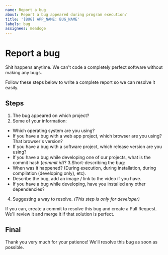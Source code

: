 ```yaml
---
name: Report a bug
about: Report a bug appeared during program execution/
title: '[BUG] APP_NAME: BUG_NAME'
labels: bug
assignees: meadoge
---
```


# Report a bug

Shit happens anytime. We can't code a completely perfect software without making any bugs.

Follow these steps below to write a complete report so we can resolve it easily.

## Steps
1. The bug appeared on which project?
2. Some of your information:
  - Which operating system are you using?
  - If you have a bug with a web app project, which browser are you using? That browser's version?
  - If you have a bug with a software project, which release version are you using?
  - If you have a bug while developing one of our projects, what is the commit hash (_commit id_)?
3.Short-describing the bug:
  - When was it happened? (During execution, during installation, during compilation (developing only), etc).
  - Describe the bug, add an image / link to the video if you have.
  - If you have a bug while developing, have you installed any other dependencies?
4. Suggesting a way to resolve. _(This step is only for developer)_

  If you can, create a commit to resolve this bug and create a Pull Request. We'll review it and merge it if that solution is perfect.

## Final
Thank you very much for your patience! We'll resolve this bug as soon as possible.
